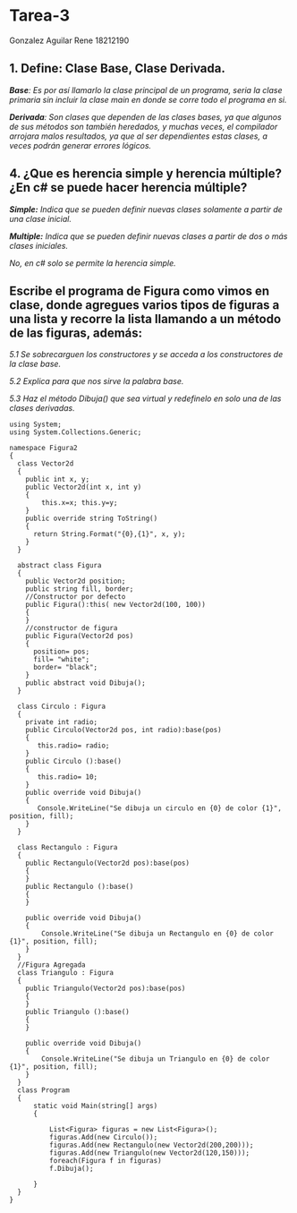 # Tarea-3
Gonzalez Aguilar Rene 18212190

## 1\. Define: Clase Base, Clase Derivada.

***Base**: Es por así llamarlo la clase principal de un programa, seria
la clase primaria sin incluir la clase main en donde se corre todo el
programa en si.*

***Derivada**: Son clases que dependen de las clases bases, ya que
algunos de sus métodos son también heredados, y muchas veces, el
compilador arrojara malos resultados, ya que al ser dependientes estas
clases, a veces podrán generar errores
lógicos.*

## 4\. ¿Que es herencia simple y herencia múltiple? ¿En c\# se puede hacer herencia múltiple?

***Simple:** Indica que se pueden definir nuevas clases solamente a
partir de una clase inicial.*

***Multiple:** Indica que se pueden definir nuevas clases a partir de
dos o más clases iniciales.*

*No, en c\# solo se permite la herencia
simple.*

## Escribe el programa de Figura como vimos en clase, donde agregues varios tipos de figuras a una lista y recorre la lista llamando a un método de las figuras, además:

*5.1 Se sobrecarguen los constructores y se acceda a los constructores
de la clase base.*

*5.2 Explica para que nos sirve la palabra base.*

*5.3 Haz el método Dibuja() que sea virtual y redefinelo en solo una de
las clases derivadas.*

``` 
using System; 
using System.Collections.Generic;

namespace Figura2 
{ 
  class Vector2d 
  { 
    public int x, y; 
    public Vector2d(int x, int y) 
    { 
        this.x=x; this.y=y; 
    } 
    public override string ToString() 
    { 
      return String.Format("{0},{1}", x, y); 
    }
  } 
  
  abstract class Figura 
  { 
    public Vector2d position; 
    public string fill, border;
    //Constructor por defecto 
    public Figura():this( new Vector2d(100, 100))
    {
    }
    //constructor de figura
    public Figura(Vector2d pos)
    {
      position= pos;
      fill= "white";
      border= "black";
    }
    public abstract void Dibuja();
  }

  class Circulo : Figura
  {
    private int radio;
    public Circulo(Vector2d pos, int radio):base(pos)
    {
       this.radio= radio;
    }
    public Circulo ():base()
    {
       this.radio= 10;
    }
    public override void Dibuja() 
    {
       Console.WriteLine("Se dibuja un circulo en {0} de color {1}", position, fill);
    }
  }

  class Rectangulo : Figura
  {
    public Rectangulo(Vector2d pos):base(pos)
    {
    }
    public Rectangulo ():base()
    {
    }

    public override void Dibuja() 
    {
        Console.WriteLine("Se dibuja un Rectangulo en {0} de color {1}", position, fill);
    }
  }
  //Figura Agregada
  class Triangulo : Figura
  {
    public Triangulo(Vector2d pos):base(pos)
    {
    }
    public Triangulo ():base()
    {
    }

    public override void Dibuja() 
    {
        Console.WriteLine("Se dibuja un Triangulo en {0} de color {1}", position, fill);
    }
  }
  class Program
  {
      static void Main(string[] args)
      {
  
          List<Figura> figuras = new List<Figura>();
          figuras.Add(new Circulo());
          figuras.Add(new Rectangulo(new Vector2d(200,200)));
          figuras.Add(new Triangulo(new Vector2d(120,150)));
          foreach(Figura f in figuras)
          f.Dibuja();
         
      }
  }
}
```
